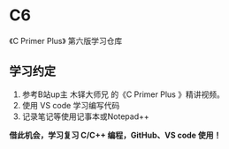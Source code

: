 # C6
《C Primer Plus》 第六版学习仓库

## 学习约定

1. 参考B站up主 木铎大师兄 的《C Primer Plus 》精讲视频。
2. 使用 VS code 学习编写代码
3. 记录笔记等使用记事本或Notepad++

**借此机会，学习复习 C/C++ 编程，GitHub、VS code 使用！**

